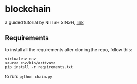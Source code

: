 # blockchain
a guided tutorial by NITISH SINGH, [link](https://101blockchains.com/build-a-blockchain-in-python/)

## Requirements
to install all the requirements after cloning the repo,
follow this:
```
virtualenv env
source env/bin/activate
pip install -r requirements.txt
```

to run:
```python chain.py```
